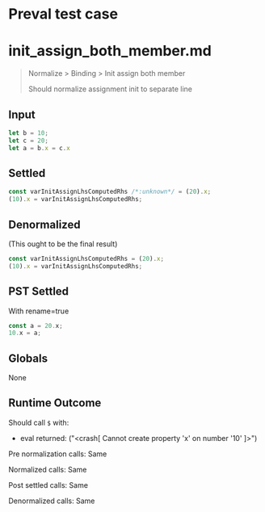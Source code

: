 # Preval test case

# init_assign_both_member.md

> Normalize > Binding > Init assign both member
>
> Should normalize assignment init to separate line

## Input

`````js filename=intro
let b = 10;
let c = 20;
let a = b.x = c.x
`````


## Settled


`````js filename=intro
const varInitAssignLhsComputedRhs /*:unknown*/ = (20).x;
(10).x = varInitAssignLhsComputedRhs;
`````


## Denormalized
(This ought to be the final result)

`````js filename=intro
const varInitAssignLhsComputedRhs = (20).x;
(10).x = varInitAssignLhsComputedRhs;
`````


## PST Settled
With rename=true

`````js filename=intro
const a = 20.x;
10.x = a;
`````


## Globals


None


## Runtime Outcome


Should call `$` with:
 - eval returned: ("<crash[ Cannot create property 'x' on number '10' ]>")

Pre normalization calls: Same

Normalized calls: Same

Post settled calls: Same

Denormalized calls: Same
